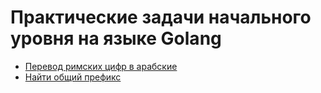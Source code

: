 <h1>
    Практические задачи начального уровня на языке Golang 
</h1>

<ul>
    <li> <a href="romanints">Перевод римских цифр в арабские</a>
    <li><a href="commonprefix">Найти общий префикс</a></li>
</ul>